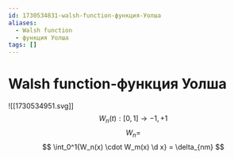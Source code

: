 ```yaml
---
id: 1730534831-walsh-function-функция-Уолша
aliases:
  - Walsh function
  - функция Уолша
tags: []
---
```


# Walsh function-функция Уолша
![[1730534951.svg]]
$$
W_n(t): [0,1] \to {-1, +1}
$$
$$
W_n = 
$$
$$
\int_0^1{W_n(x) \cdot W_m(x) \d x} = \delta_{nm}
$$
